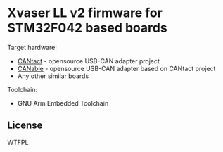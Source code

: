 # Xvaser LL v2 firmware for STM32F042 based boards

Target hardware:
* [CANtact] - opensource USB-CAN adapter project
* [CANable] - opensource USB-CAN adapter based on CANtact project
* Any other similar boards


Toolchain:
- GNU Arm Embedded Toolchain

License
----

WTFPL


[CANtact]: <https://linklayer.github.io/cantact/>
[CANable]: <https://canable.io/>
